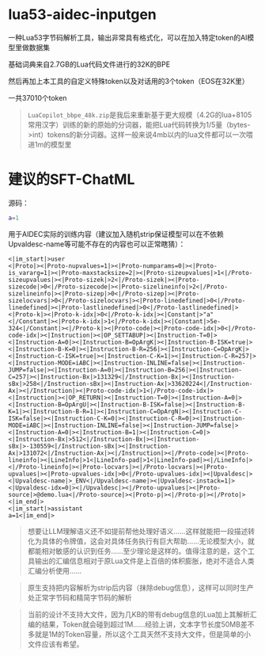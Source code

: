 # lua53-aidec-inputgen
一种Lua53字节码解析工具，输出非常具有格式化，可以在加入特定token的AI模型里做数据集

基础词典来自2.7GB的Lua代码文件进行的32K的BPE

然后再加上本工具的自定义特殊token以及对话用的3个token（EOS在32K里）

一共37010个token

> `LuaCopilot_bbpe_48k.zip`是我后来重新基于更大规模（4.2G的lua+8105常用汉字）训练的新的原始的分词器，能把Lua代码转换为1/5量（bytes->int）tokens的新分词器。这样一般来说4mb以内的lua文件都可以一次喂进1m的模型里

# 建议的SFT-ChatML
源码：
```lua
a=1
```
用于AIDEC实际的训练内容（建议加入随机strip保证模型可以在不依赖Upvaldesc-name等可能不存在的内容也可以正常瞎猜）：
```chatml
<|im_start|>user
<|Proto|><|Proto-nupvalues=1|><|Proto-numparams=0|><|Proto-is_vararg=1|><|Proto-maxstacksize=2|><|Proto-sizeupvalues|>1<|/Proto-sizeupvalues|><|Proto-sizek|>2<|/Proto-sizek|><|Proto-sizecode|>0<|/Proto-sizecode|><|Proto-sizelineinfo|>2<|/Proto-sizelineinfo|><|Proto-sizep|>0<|/Proto-sizep|><|Proto-sizelocvars|>0<|/Proto-sizelocvars|><|Proto-linedefined|>0<|/Proto-linedefined|><|Proto-lastlinedefined|>0<|/Proto-lastlinedefined|><|Proto-k|><|Proto-k-idx|>0<|/Proto-k-idx|><|Constant|>"a"<|/Constant|><|Proto-k-idx|>1<|/Proto-k-idx|><|Constant|>5e-324<|/Constant|><|/Proto-k|><|Proto-code|><|Proto-code-idx|>0<|/Proto-code-idx|><|Instruction|><|OP_SETTABUP|><|Instruction-T=0|><|Instruction-A=0|><|Instruction-B=OpArgK|><|Instruction-B-ISK=true|><|Instruction-B-K=0|><|Instruction-B-R=256|><|Instruction-C=OpArgK|><|Instruction-C-ISK=true|><|Instruction-C-K=1|><|Instruction-C-R=257|><|Instruction-MODE=iABC|><|Instruction-INLINE=false|><|Instruction-JUMP=false|><|Instruction-A=0|><|Instruction-B=256|><|Instruction-C=257|><|Instruction-Bx|>131329<|/Instruction-Bx|><|Instruction-sBx|>258<|/Instruction-sBx|><|Instruction-Ax|>33620224<|/Instruction-Ax|><|/Instruction|><|Proto-code-idx|>1<|/Proto-code-idx|><|Instruction|><|OP_RETURN|><|Instruction-T=0|><|Instruction-A=0|><|Instruction-B=OpArgU|><|Instruction-B-ISK=false|><|Instruction-B-K=1|><|Instruction-B-R=1|><|Instruction-C=OpArgN|><|Instruction-C-ISK=false|><|Instruction-C-K=0|><|Instruction-C-R=0|><|Instruction-MODE=iABC|><|Instruction-INLINE=false|><|Instruction-JUMP=false|><|Instruction-A=0|><|Instruction-B=1|><|Instruction-C=0|><|Instruction-Bx|>512<|/Instruction-Bx|><|Instruction-sBx|>-130559<|/Instruction-sBx|><|Instruction-Ax|>131072<|/Instruction-Ax|><|/Instruction|><|/Proto-code|><|Proto-lineinfo|><|LineInfo|>1<|LineInfo-pad|>1<|LineInfo-pad|><|/LineInfo|><|/Proto-lineinfo|><|Proto-locvars|><|/Proto-locvars|><|Proto-upvalues|><|Proto-upvalues-idx|>0<|/Proto-upvalues-idx|><|Upvaldesc|><|Upvaldesc-name|>_ENV<|/Upvaldesc-name|><|Upvaldesc-instack=1|><|Upvaldesc-idx=0|><|/Upvaldesc|><|/Proto-upvalues|><|Proto-source|>@demo.lua<|/Proto-source|><|Proto-p|><|/Proto-p|><|/Proto|><|im_end|>
<|im_start|>assistant
a=1<|im_end|>
```

> 想要让LLM理解语义还不如提前帮他处理好语义……这样就能把一段描述转化为具体的令牌值，这会对具体任务执行有巨大帮助……无论模型大小，就都能相对敏感的认识到任务……至少理论是这样的。值得注意的是，这个工具输出的汇编信息相对于原Lua文件是上百倍的体积膨胀，绝对不适合人类汇编分析使用……

> 原生支持把内容解析为strip后内容（抹除debug信息），这样可以同时生产处正常字节码和精简字节码的解析

> 当前的设计不支持大文件，因为几KB的带有debug信息的Lua加上其解析汇编的结果，Token就会碰到超过1M……经验上讲，文本字节长度50MB差不多就是1M的Token容量，所以这个工具天然不支持大文件，但是简单的小文件应该有希望。
